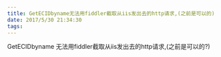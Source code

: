 ```yaml
---
title: GetECIDbyname无法用fiddler截取从iis发出去的http请求,(之前是可以的)
date: 2017/5/30 21:34:30
tags:
---
```



GetECIDbyname 无法用fiddler截取从iis发出去的http请求,(之前是可以的?)

